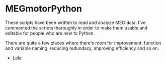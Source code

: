# MEGmotorPython

These scripts have been written to read and analyze MEG data. I've commented the scripts thoroughly in order to make them usable and editable for people who are new to Python. 

There are quite a few places where there's room for improvement: function and variable naming, reducing redundacy, improving efficiency and so on. 

- Lola